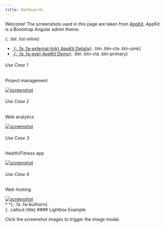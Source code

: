 ```yaml
---
title: Dashboards
---
```


Welcome! The screenshots used in this page are taken from
[AppKit](https://wrapbootstrap.com/theme/admin-appkit-admin-theme-angularjs-WB051SCJ1?ref=3wm).
AppKit is a Bootstrap Angular admin theme.

{: .list .list-inline}
- [*&nbsp;*{: .fa .fa-external-link} AppKit Details](https://wrapbootstrap.com/theme/admin-appkit-admin-theme-angularjs-WB051SCJ1?ref=3wm){: .btn .btn-cta .btn-pink}
- [*&nbsp;*{: .fa .fa-eye} AppKit Demo](https://wrapbootstrap.com/theme/admin-appkit-admin-theme-angularjs-WB051SCJ1?ref=3wm){: .btn .btn-cta .btn-primary}


<div class="row">

 <div class="col-md-6 col-sm-12 col-sm-12">

###### Use Case 1

Project management

  <div class="screenshot-holder">
   <a href="assets/images/demo/appkit-dashboard-1.jpg" data-title="Dashboard - Project Management" data-toggle="lightbox"><img class="img-responsive" src="assets/images/demo/appkit-dashboard-1-thumb.jpg" alt="screenshot" /></a>
   <a class="mask" href="assets/images/demo/appkit-dashboard-1.jpg" data-title="Dashboard - Project Management" data-toggle="lightbox"><i class="icon fa fa-search-plus"></i></a>
  </div>
 </div>

 <div class="col-md-6 col-sm-12 col-sm-12">

###### Use Case 2

Web analytics

  <div class="screenshot-holder">
   <a href="assets/images/demo/appkit-dashboard-2.jpg" data-title="Dashboard - Web Analytics" data-toggle="lightbox"><img class="img-responsive" src="assets/images/demo/appkit-dashboard-2-thumb.jpg" alt="screenshot" /></a>
   <a class="mask" href="assets/images/demo/appkit-dashboard-2.jpg" data-title="Dashboard - Web Analytics" data-toggle="lightbox"><i class="icon fa fa-search-plus"></i></a>
  </div>
 </div>

 <div class="clearfix"></div>

 <div class="col-md-6 col-sm-12 col-sm-12">

###### Use Case 3

Health/Fitness app

  <div class="screenshot-holder">
   <a href="assets/images/demo/appkit-dashboard-3.jpg" data-title="Dashboard - Health/Fitness" data-toggle="lightbox"><img class="img-responsive" src="assets/images/demo/appkit-dashboard-3-thumb.jpg" alt="screenshot" /></a>
   <a class="mask" href="assets/images/demo/appkit-dashboard-3.jpg" data-title="Dashboard - Health/Fitness" data-toggle="lightbox"><i class="icon fa fa-search-plus"></i></a>
  </div>
 </div>

 <div class="col-md-6 col-sm-12 col-sm-12">

###### Use Case 4

Web hosting

  <div class="screenshot-holder">
   <a href="assets/images/demo/appkit-dashboard-4.jpg" data-title="Dashboard - Web Hosting" data-toggle="lightbox"><img class="img-responsive" src="assets/images/demo/appkit-dashboard-4-thumb.jpg" alt="screenshot" /></a>
   <a class="mask" href="assets/images/demo/appkit-dashboard-4.jpg" data-title="Dashboard - Web Hosting" data-toggle="lightbox"><i class="icon fa fa-search-plus"></i></a>
  </div>
 </div>

</div>


<div class="callout-block callout-info"><div class="icon-holder">*&nbsp;*{: .fa .fa-bullhorn}
</div><div class="content">
{: .callout-title}
#### Lightbox Example

Click the screenshot images to trigger the image modal.

</div></div>

